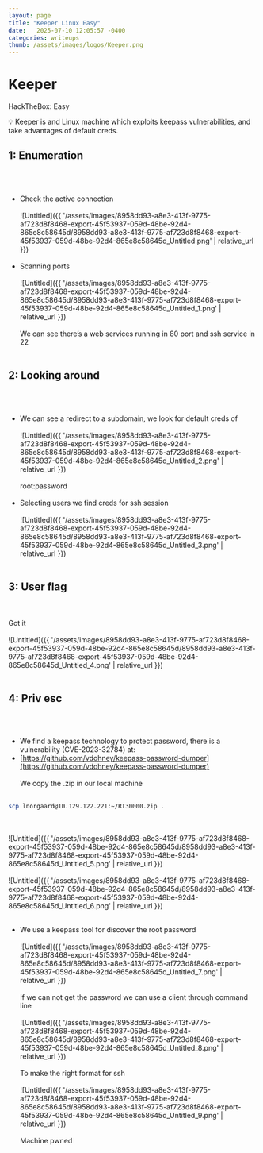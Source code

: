 ```yaml
---
layout: page
title: "Keeper Linux Easy"
date:   2025-07-10 12:05:57 -0400
categories: writeups
thumb: /assets/images/logos/Keeper.png
---
```


# Keeper

HackTheBox: Easy

<aside>
💡 Keeper is and Linux machine which exploits keepass vulnerabilities, and take advantages of default creds.

</aside>

## 1: Enumeration
<br/><br/>
- Check the active connection
<br/><br/>
![Untitled]({{ '/assets/images/8958dd93-a8e3-413f-9775-af723d8f8468-export-45f53937-059d-48be-92d4-865e8c58645d/8958dd93-a8e3-413f-9775-af723d8f8468-export-45f53937-059d-48be-92d4-865e8c58645d_Untitled.png' | relative_url }})
<br/><br/>
- Scanning ports
<br/><br/>
![Untitled]({{ '/assets/images/8958dd93-a8e3-413f-9775-af723d8f8468-export-45f53937-059d-48be-92d4-865e8c58645d/8958dd93-a8e3-413f-9775-af723d8f8468-export-45f53937-059d-48be-92d4-865e8c58645d_Untitled_1.png' | relative_url }})
<br/><br/>
We can see there’s a web services running in 80 port and ssh service in 22 
<br/><br/>
## 2: Looking around
<br/><br/>
- We can see a redirect to a subdomain, we look for default creds of
<br/><br/>
![Untitled]({{ '/assets/images/8958dd93-a8e3-413f-9775-af723d8f8468-export-45f53937-059d-48be-92d4-865e8c58645d/8958dd93-a8e3-413f-9775-af723d8f8468-export-45f53937-059d-48be-92d4-865e8c58645d_Untitled_2.png' | relative_url }})
<br/><br/>
root:password
<br/><br/>
- Selecting users we find creds for ssh session
<br/><br/>
![Untitled]({{ '/assets/images/8958dd93-a8e3-413f-9775-af723d8f8468-export-45f53937-059d-48be-92d4-865e8c58645d/8958dd93-a8e3-413f-9775-af723d8f8468-export-45f53937-059d-48be-92d4-865e8c58645d_Untitled_3.png' | relative_url }})
<br/><br/>
## 3: User flag
<br/><br/>
Got it
<br/><br/>
![Untitled]({{ '/assets/images/8958dd93-a8e3-413f-9775-af723d8f8468-export-45f53937-059d-48be-92d4-865e8c58645d/8958dd93-a8e3-413f-9775-af723d8f8468-export-45f53937-059d-48be-92d4-865e8c58645d_Untitled_4.png' | relative_url }})
<br/><br/>
## 4: Priv esc
<br/><br/>
- We find a keepass technology to protect password, there is a vulnerability (CVE-2023-32784) at:
- [https://github.com/vdohney/keepass-password-dumper](https://github.com/vdohney/keepass-password-dumper)
<br/><br/>
We copy the .zip in our local machine
<br/><br/>
```bash
scp lnorgaard@10.129.122.221:~/RT30000.zip .
```
<br/><br/>
![Untitled]({{ '/assets/images/8958dd93-a8e3-413f-9775-af723d8f8468-export-45f53937-059d-48be-92d4-865e8c58645d/8958dd93-a8e3-413f-9775-af723d8f8468-export-45f53937-059d-48be-92d4-865e8c58645d_Untitled_5.png' | relative_url }})
<br/><br/>
![Untitled]({{ '/assets/images/8958dd93-a8e3-413f-9775-af723d8f8468-export-45f53937-059d-48be-92d4-865e8c58645d/8958dd93-a8e3-413f-9775-af723d8f8468-export-45f53937-059d-48be-92d4-865e8c58645d_Untitled_6.png' | relative_url }})
<br/><br/>
- We use a keepass tool for discover the root password
<br/><br/>
![Untitled]({{ '/assets/images/8958dd93-a8e3-413f-9775-af723d8f8468-export-45f53937-059d-48be-92d4-865e8c58645d/8958dd93-a8e3-413f-9775-af723d8f8468-export-45f53937-059d-48be-92d4-865e8c58645d_Untitled_7.png' | relative_url }})
<br/><br/>
If we can not get the password we can use a client through command line
<br/><br/>
![Untitled]({{ '/assets/images/8958dd93-a8e3-413f-9775-af723d8f8468-export-45f53937-059d-48be-92d4-865e8c58645d/8958dd93-a8e3-413f-9775-af723d8f8468-export-45f53937-059d-48be-92d4-865e8c58645d_Untitled_8.png' | relative_url }})
<br/><br/>
To make the right format for ssh
<br/><br/>
![Untitled]({{ '/assets/images/8958dd93-a8e3-413f-9775-af723d8f8468-export-45f53937-059d-48be-92d4-865e8c58645d/8958dd93-a8e3-413f-9775-af723d8f8468-export-45f53937-059d-48be-92d4-865e8c58645d_Untitled_9.png' | relative_url }})
<br/><br/>
Machine pwned

<script src="{{ '/assets/js/matrix-overlay.js' | relative_url }}"></script>


<link rel="stylesheet" href="{{ '/assets/css/imagesstyle.css' | relative_url }}">
